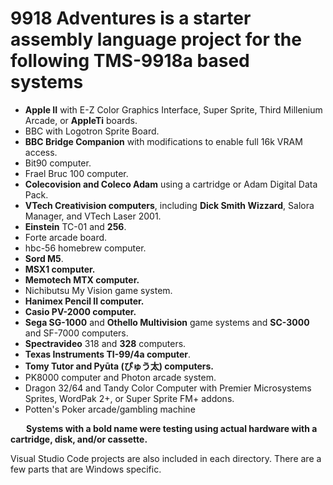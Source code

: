 # 9918 Adventures is a starter assembly language project for the following TMS-9918a based systems
* **Apple II** with E-Z Color Graphics Interface, Super Sprite, Third Millenium Arcade, or **AppleTi** boards.
* BBC with Logotron Sprite Board.
* **BBC Bridge Companion** with modifications to enable full 16k VRAM access.
* Bit90 computer.
* Frael Bruc 100 computer.
* **Colecovision and Coleco Adam** using a cartridge or Adam Digital Data Pack.
* **VTech Creativision computers**, including **Dick Smith Wizzard**, Salora Manager, and VTech Laser 2001.
* **Einstein** TC-01 and **256**.
* Forte arcade board.
* hbc-56 homebrew computer.
* **Sord M5**.
* **MSX1 computer.**
* **Memotech MTX computer.**
* Nichibutsu My Vision game system.
* **Hanimex Pencil II computer.**
* **Casio PV-2000 computer.**
* **Sega SG-1000** and **Othello Multivision** game systems and **SC-3000** and SF-7000 computers.
* **Spectravideo** 318 and **328** computers.
* **Texas Instruments TI-99/4a computer**.
* **Tomy Tutor and Pyūta (ぴゅう太) computers.**  
* PK8000 computer and Photon arcade system.
* Dragon 32/64 and Tandy Color Computer with Premier Microsystems Sprites, WordPak 2+, or Super Sprite FM+ addons.  
* Potten's Poker arcade/gambling machine  

&emsp;&ensp;&nbsp;**Systems with a bold name were testing using actual hardware with a cartridge, disk, and/or cassette.**

Visual Studio Code projects are also included in each directory. There are a few parts that are Windows specific.